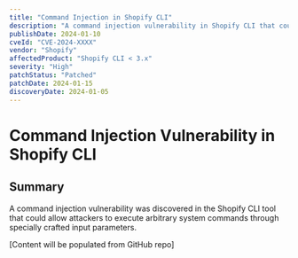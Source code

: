 ```yaml
---
title: "Command Injection in Shopify CLI"
description: "A command injection vulnerability in Shopify CLI that could allow arbitrary command execution through malicious input."
publishDate: 2024-01-10
cveId: "CVE-2024-XXXX"
vendor: "Shopify"
affectedProduct: "Shopify CLI < 3.x"
severity: "High"
patchStatus: "Patched"
patchDate: 2024-01-15
discoveryDate: 2024-01-05
---
```


# Command Injection Vulnerability in Shopify CLI

## Summary

A command injection vulnerability was discovered in the Shopify CLI tool that could allow attackers to execute arbitrary system commands through specially crafted input parameters.

[Content will be populated from GitHub repo]